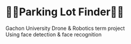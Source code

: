 # 🚐🚎Parking Lot Finder🚗🚕
Gachon University Drone & Robotics term project<br>
Using face detection & face recognition
